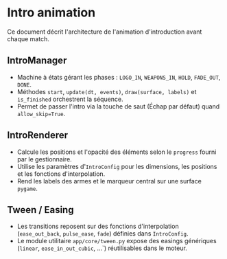# Intro animation

Ce document décrit l'architecture de l'animation d'introduction avant chaque match.

## IntroManager

- Machine à états gérant les phases : `LOGO_IN`, `WEAPONS_IN`, `HOLD`, `FADE_OUT`, `DONE`.
- Méthodes `start`, `update(dt, events)`, `draw(surface, labels)` et `is_finished` orchestrent la séquence.
- Permet de passer l'intro via la touche de saut (Échap par défaut) quand `allow_skip=True`.

## IntroRenderer

- Calcule les positions et l'opacité des éléments selon le `progress` fourni par le gestionnaire.
- Utilise les paramètres d'`IntroConfig` pour les dimensions, les positions et les fonctions d'interpolation.
- Rend les labels des armes et le marqueur central sur une surface `pygame`.

## Tween / Easing

- Les transitions reposent sur des fonctions d'interpolation (`ease_out_back`, `pulse_ease`, `fade`) définies dans `IntroConfig`.
- Le module utilitaire `app/core/tween.py` expose des easings génériques (`linear`, `ease_in_out_cubic`, ...`) réutilisables dans le moteur.
